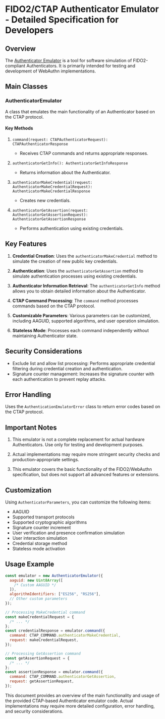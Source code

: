 # FIDO2/CTAP Authenticator Emulator - Detailed Specification for Developers

## Overview

The [Authenticator Emulator](../src/authenticator/authenticator-emulator.ts) is a tool for software simulation of FIDO2-compliant Authenticators. It is primarily intended for testing and development of WebAuthn implementations.

## Main Classes

### AuthenticatorEmulator

A class that emulates the main functionality of an Authenticator based on the CTAP protocol.

#### Key Methods

1. `command(request: CTAPAuthenticatorRequest): CTAPAuthenticatorResponse`

   - Receives CTAP commands and returns appropriate responses.

2. `authenticatorGetInfo(): AuthenticatorGetInfoResponse`

   - Returns information about the Authenticator.

3. `authenticatorMakeCredential(request: AuthenticatorMakeCredentialRequest): AuthenticatorMakeCredentialResponse`

   - Creates new credentials.

4. `authenticatorGetAssertion(request: AuthenticatorGetAssertionRequest): AuthenticatorGetAssertionResponse`
   - Performs authentication using existing credentials.

## Key Features

1. **Credential Creation**: Uses the `authenticatorMakeCredential` method to simulate the creation of new public key credentials.

2. **Authentication**: Uses the `authenticatorGetAssertion` method to simulate authentication processes using existing credentials.

3. **Authenticator Information Retrieval**: The `authenticatorGetInfo` method allows you to obtain detailed information about the Authenticator.

4. **CTAP Command Processing**: The `command` method processes commands based on the CTAP protocol.

5. **Customizable Parameters**: Various parameters can be customized, including AAGUID, supported algorithms, and user operation simulation.

6. **Stateless Mode**: Processes each command independently without maintaining Authenticator state.

## Security Considerations

- Exclude list and allow list processing: Performs appropriate credential filtering during credential creation and authentication.
- Signature counter management: Increases the signature counter with each authentication to prevent replay attacks.

## Error Handling

Uses the `AuthenticationEmulatorError` class to return error codes based on the CTAP protocol.

## Important Notes

1. This emulator is not a complete replacement for actual hardware Authenticators. Use only for testing and development purposes.

2. Actual implementations may require more stringent security checks and production-appropriate settings.

3. This emulator covers the basic functionality of the FIDO2/WebAuthn specification, but does not support all advanced features or extensions.

## Customization

Using `AuthenticatorParameters`, you can customize the following items:

- AAGUID
- Supported transport protocols
- Supported cryptographic algorithms
- Signature counter increment
- User verification and presence confirmation simulation
- User interaction simulation
- Credential storage method
- Stateless mode activation

## Usage Example

```javascript
const emulator = new AuthenticatorEmulator({
  aaguid: new Uint8Array([
    /* Custom AAGUID */
  ]),
  algorithmIdentifiers: ["ES256", "RS256"],
  // Other custom parameters
});

// Processing MakeCredential command
const makeCredentialRequest = {
  /* ... */
};
const credentialResponse = emulator.command({
  command: CTAP_COMMAND.authenticatorMakeCredential,
  request: makeCredentialRequest,
});

// Processing GetAssertion command
const getAssertionRequest = {
  /* ... */
};
const assertionResponse = emulator.command({
  command: CTAP_COMMAND.authenticatorGetAssertion,
  request: getAssertionRequest,
});
```

This document provides an overview of the main functionality and usage of the provided CTAP-based Authenticator emulator code. Actual implementations may require more detailed configuration, error handling, and security considerations.